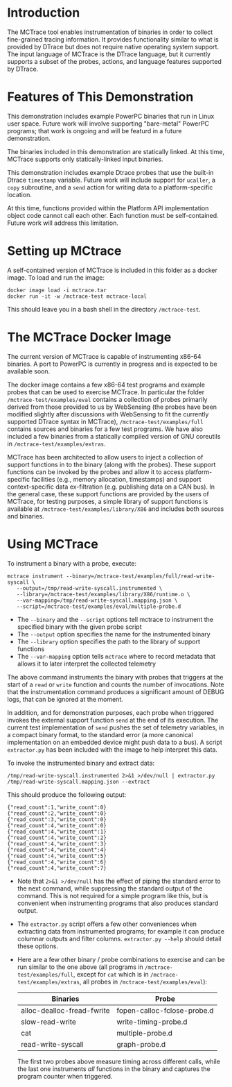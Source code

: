 # Introduction

The MCTrace tool enables instrumentation of binaries in order to
collect fine-grained tracing information. It provides functionality
similar to what is provided by DTrace but does not require native
operating system support. The input language of MCTrace is the DTrace
language, but it currently supports a subset of the probes, actions,
and language features supported by DTrace.

# Features of This Demonstration

This demonstration includes example PowerPC binaries that run in
Linux user space. Future work will involve supporting "bare-metal"
PowerPC programs; that work is ongoing and will be featurd in a future
demonstration.

The binaries included in this demonstration are statically linked. At
this time, MCTrace supports only statically-linked input binaries.

This demonstration includes example Dtrace probes that use the built-in
Dtrace `timestamp` variable. Future work will include support for
`ucaller`, a `copy` subroutine, and a `send` action for writing data to
a platform-specific location.

At this time, functions provided within the Platform API implementation
object code cannot call each other. Each function must be
self-contained. Future work will address this limitation.

# Setting up MCtrace

A self-contained version of MCTrace is included in this folder as a
docker image. To load and run the image:

```
docker image load -i mctrace.tar
docker run -it -w /mctrace-test mctrace-local
```

This should leave you in a bash shell in the directory `/mctrace-test`.

# The MCTrace Docker Image

The current version of MCTrace is capable of instrumenting x86-64
binaries. A port to PowerPC is currently in progress and is expected to
be available soon.

The docker image contains a few x86-64 test programs and example
probes that can be used to exercise MCTrace. In particular the folder
`/mctrace-test/examples/eval` contains a collection of probes primarily
derived from those provided to us by WebSensing (the probes have been
modified slightly after discussions with WebSensing to fit the currently
supported DTrace syntax in MCTrace), `/mctrace-test/examples/full`
contains sources and binaries for a few test programs. We have also
included a few binaries from a statically compiled version of GNU
coreutils in `/mctrace-test/examples/extras`.

MCTrace has been architected to allow users to inject a collection of
support functions in to the binary (along with the probes). These
support functions can be invoked by the probes and allow it to access
platform-specific facilities (e.g., memory allocation, timestamps) and
support context-specific data ex-filtration (e.g. publishing data on a
CAN bus). In the general case, these support functions are provided by
the users of MCTrace, for testing purposes, a simple library of support
functions is available at `/mctrace-test/examples/library/X86` and
includes both sources and binaries.

# Using MCTrace

To instrument a binary with a probe, execute:

    mctrace instrument --binary=/mctrace-test/examples/full/read-write-syscall \
       --output=/tmp/read-write-syscall.instrumented \
       --library=/mctrace-test/examples/library/X86/runtime.o \
       --var-mapping=/tmp/read-write-syscall.mapping.json \
       --script=/mctrace-test/examples/eval/multiple-probe.d

-   The `--binary` and the `--script` options tell mctrace to instrument
    the specified binary with the given probe script
-   The `--output` option specifies the name for the instrumented binary
-   The `--library` option specifies the path to the library of support
    functions
-   The `--var-mapping` option tells `mctrace` where to record metadata
    that allows it to later interpret the collected telemetry

The above command instruments the binary with probes that triggers at
the start of a `read` or `write` function and counts the number of
invocations. Note that the instrumentation command produces a
significant amount of DEBUG logs, that can be ignored at the moment.

In addition, and for demonstration purposes, each probe when triggered
invokes the external support function `send` at the end of its
execution. The current test implementation of `send` pushes the set of
telemetry variables, in a compact binary format, to the standard error
(a more canonical implementation on an embedded device might push data
to a bus). A script `extractor.py` has been included with the image to
help interpret this data.

To invoke the instrumented binary and extract data:

    /tmp/read-write-syscall.instrumented 2>&1 >/dev/null | extractor.py /tmp/read-write-syscall.mapping.json --extract

This should produce the following output:

    {"read_count":1,"write_count":0}
    {"read_count":2,"write_count":0}
    {"read_count":3,"write_count":0}
    {"read_count":4,"write_count":0}
    {"read_count":4,"write_count":1}
    {"read_count":4,"write_count":2}
    {"read_count":4,"write_count":3}
    {"read_count":4,"write_count":4}
    {"read_count":4,"write_count":5}
    {"read_count":4,"write_count":6}
    {"read_count":4,"write_count":7}

-   Note that `2>&1 >/dev/null` has the effect of piping the standard
    error to the next command, while suppressing the standard output of
    the command. This is not required for a simple program like this,
    but is convenient when instrumenting programs that also produces
    standard output.

-   The `extractor.py` script offers a few other conveniences when
    extracting data from instrumented programs; for example it can
    produce columnar outputs and filter columns. `extractor.py --help`
    should detail these options.

-   Here are a few other binary / probe combinations to exercise and can
    be run similar to the one above (all programs in
    `/mctrace-test/examples/full`, except for `cat` which
    is in `/mctrace-test/examples/extras`, all probes in
    `/mctrace-test/examples/eval`):

    | Binaries                     | Probe                          |
    | ---------------------------- | ------------------------------ |
    | alloc-dealloc-fread-fwrite   | fopen-calloc-fclose-probe.d    |
    | slow-read-write              | write-timing-probe.d           |
    | cat                          | multiple-probe.d               |
    | read-write-syscall           | graph-probe.d                  |

    The first two probes above measure timing across different calls,
    while the last one instruments *all* functions in the binary and
    captures the program counter when triggered.
